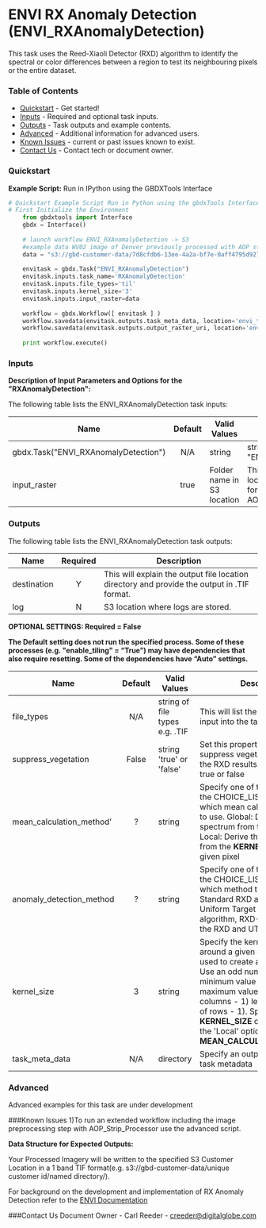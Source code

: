 # ENVI RX Anomaly Detection (ENVI_RXAnomalyDetection)

This task uses the Reed-Xiaoli Detector (RXD) algorithm to identify the spectral or color differences between a region to test its neighbouring pixels or the entire dataset.

### Table of Contents
 * [Quickstart](#quickstart) - Get started!
 * [Inputs](#inputs) - Required and optional task inputs.
 * [Outputs](#outputs) - Task outputs and example contents.
 * [Advanced](#advanced) - Additional information for advanced users.
 * [Known Issues](#known-issues) - current or past issues known to exist.
 * [Contact Us](#contact-us) - Contact tech or document owner.

### Quickstart

**Example Script:** Run in IPython using the GBDXTools Interface

```python
# Quickstart Example Script Run in Python using the gbdxTools Interface.  The script will produce a single band tif file showing areas of anomaly.
# First Initialize the Environment
    from gbdxtools import Interface 
    gbdx = Interface()
       
    # launch workflow ENVI_RXAnomalyDetection -> S3
    #example data WV02 image of Denver previously processed with AOP strip processor 
	data = "s3://gbd-customer-data/7d8cfdb6-13ee-4a2a-bf7e-0aff4795d927/ENVI/Denver/055026839010_01/055026839010_01_assembly.tif"
	 
	envitask = gbdx.Task("ENVI_RXAnomalyDetection")
	envitask.inputs.task_name='RXAnomalyDetection'
	envitask.inputs.file_types='til'
	envitask.inputs.kernel_size='3'
    envitask.inputs.input_raster=data
	
	workflow = gbdx.Workflow([ envitask ] )
	workflow.savedata(envitask.outputs.task_meta_data, location='envi_task_output')
	workflow.savedata(envitask.outputs.output_raster_uri, location='envi_task_output')
	
	print workflow.execute()
```	

### Inputs
**Description of Input Parameters and Options for the "RXAnomalyDetection":**

The following table lists the ENVI_RXAnomalyDetection task inputs:

Name                                |       Default         |        Valid Values             |   Description
------------------------------------|:---------------------:|---------------------------------|-----------------
gbdx.Task("ENVI_RXAnomalyDetection")|          N/A          | string                          | string of task name "ENVI_RXAnomalyDetection" 
input_raster                        |         true          | Folder name in S3 location      | This will explain the input file location in either the DG 1b format or following the AOP_Strip_Processor

	
### Outputs

The following table lists the ENVI_RXAnomalyDetection task outputs:

Name        | Required |   Description
------------|:--------:|-----------------
destination |     Y    | This will explain the output file location directory and provide the output in .TIF format.
log         |     N    | S3 location where logs are stored.


**OPTIONAL SETTINGS: Required = False**

**The Default setting does not run the specified process. Some of these processes (e.g. "enable_tiling" = “True”) may have dependencies that also require resetting. Some of the dependencies have “Auto” settings.**

Name                         |       Default         |        Valid Values             |   Description
-----------------------------|:---------------------:|---------------------------------|-----------------
file_types                   |          N/A          | string of file types e.g. .TIF  | This will list the file type to use as input into the task
suppress_vegetation          |         False         | string 'true' or 'false'        | Set this property to true to suppress vegetation anomalies in the RXD results. The options are true or false 
mean\_calculation_method’    |           ?           | string                          | Specify one of the values from the CHOICE_LIST, indicating which mean calculation method to use.  Global: Derive the mean spectrum from the full dataset, Local: Derive the mean spectrum from the **KERNEL\_SIZE** around a given pixel
anomaly\_detection_method    |           ?           | string                          | Specify one of the values from the CHOICE_LIST, indicating which method to use. RXD: Standard RXD algorithm, UTD: Uniform Target Detector algorithm, RXD-UTD: Hybrid of the RXD and UTD algorithms
kernel_size                  |           3           | string                          | Specify the kernel size in pixels, around a given pixel that will be used to create a mean spectrum.  Use an odd number. The minimum value is 3, and the maximum value is (number of columns - 1) less than (number of rows - 1).  Specify **KERNEL_SIZE** only when using the 'Local' option for **MEAN\_CALCULATION_METHOD.**
task\_meta_data              |          N/A          | directory                       | Specify an output location for task metadata

### Advanced
Advanced examples for this task are under development
    

###Known Issues
1)To run an extended workflow including the image preprocessing step with AOP_Strip_Processor use the advanced script. 

**Data Structure for Expected Outputs:**

Your Processed Imagery will be written to the specified S3 Customer Location in a 1 band TIF format(e.g.  s3://gbd-customer-data/unique customer id/named directory/).  


For background on the development and implementation of RX Anomaly Detection refer to the [ENVI Documentation](https://www.harrisgeospatial.com/docs/rxanomalydetection.html)

###Contact Us
Document Owner - Carl Reeder - creeder@digitalglobe.com
